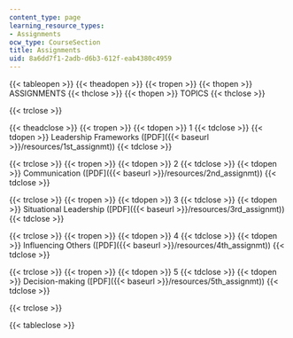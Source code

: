 ```yaml
---
content_type: page
learning_resource_types:
- Assignments
ocw_type: CourseSection
title: Assignments
uid: 8a6dd7f1-2adb-d6b3-612f-eab4380c4959
---
```


{{< tableopen >}}
{{< theadopen >}}
{{< tropen >}}
{{< thopen >}}
ASSIGNMENTS
{{< thclose >}}
{{< thopen >}}
TOPICS
{{< thclose >}}

{{< trclose >}}

{{< theadclose >}}
{{< tropen >}}
{{< tdopen >}}
1
{{< tdclose >}}
{{< tdopen >}}
Leadership Frameworks ([PDF]({{< baseurl >}}/resources/1st_assignmt))
{{< tdclose >}}

{{< trclose >}}
{{< tropen >}}
{{< tdopen >}}
2
{{< tdclose >}}
{{< tdopen >}}
Communication ([PDF]({{< baseurl >}}/resources/2nd_assignmt))
{{< tdclose >}}

{{< trclose >}}
{{< tropen >}}
{{< tdopen >}}
3
{{< tdclose >}}
{{< tdopen >}}
Situational Leadership ([PDF]({{< baseurl >}}/resources/3rd_assignmt))
{{< tdclose >}}

{{< trclose >}}
{{< tropen >}}
{{< tdopen >}}
4
{{< tdclose >}}
{{< tdopen >}}
Influencing Others ([PDF]({{< baseurl >}}/resources/4th_assignmt))
{{< tdclose >}}

{{< trclose >}}
{{< tropen >}}
{{< tdopen >}}
5
{{< tdclose >}}
{{< tdopen >}}
Decision-making ([PDF]({{< baseurl >}}/resources/5th_assignmt))
{{< tdclose >}}

{{< trclose >}}

{{< tableclose >}}